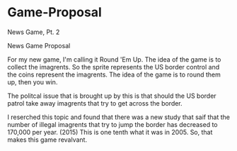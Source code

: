 # Game-Proposal
News Game, Pt. 2

News Game Proposal 

For my new game, I'm calling it Round 'Em Up. The idea of the game is to collect the imagrents. So the sprite represents the US border control and the coins represent the imagrents. The idea of the game is to round them up, then you win.

The politcal issue that is brought up by this is that should the US border patrol take away imagrents that try to get across the border. 

I reserched this topic and found that there was a new study that saif that the number of illegal imagrents that try to jump the border has decreased to 170,000 per year. (2015) This is one tenth what it was in 2005. So, that makes this game revalvant. 
